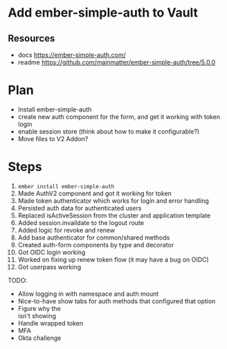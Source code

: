 # Add ember-simple-auth to Vault

## Resources

- docs https://ember-simple-auth.com/
- readme https://github.com/mainmatter/ember-simple-auth/tree/5.0.0

# Plan

- Install ember-simple-auth
- create new auth component for the form, and get it working with token login
- enable session store (think about how to make it configurable?)
- Move files to V2 Addon?

# Steps

1. `ember install ember-simple-auth`
2. Made AuthV2 component and got it working for token
3. Made token authenticator which works for login and error handling
4. Persisted auth data for authenticated users
5. Replaced isActiveSession from the cluster and application template
6. Added session.invaildate to the logout route
7. Added logic for revoke and renew
8. Add base authenticator for common/shared methods
9. Created auth-form components by type and decorator
10. Got OIDC login working
11. Worked on fixing up renew token flow (it may have a bug on OIDC)
12. Got userpass working

TODO:

- Allow logging in with namespace and auth mount
- Nice-to-have show tabs for auth methods that configured that option
- Figure why the <section class="section"><div class="container is-widescreen"></div></section> isn't showing
- Handle wrapped token
- MFA
- Okta challenge
